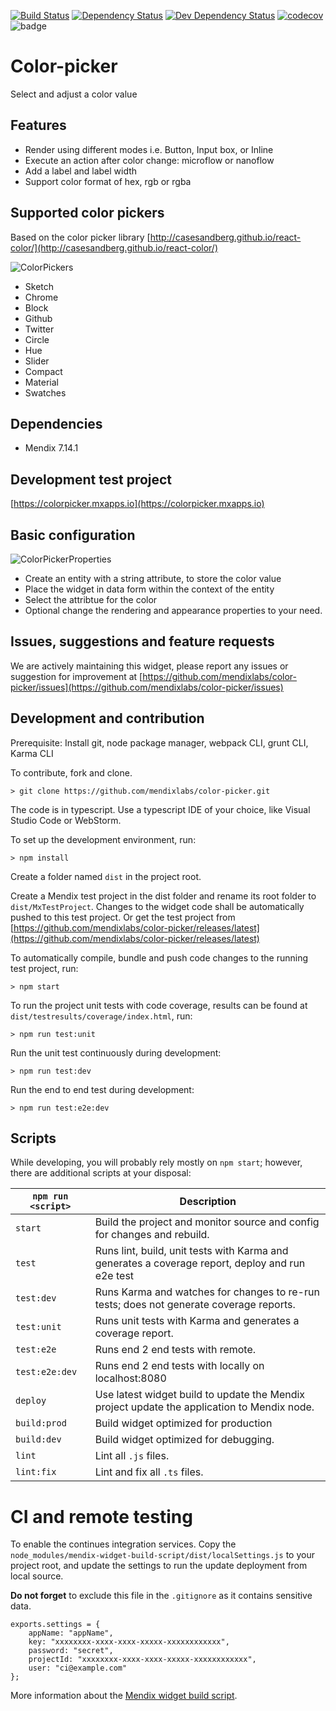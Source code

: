 [![Build Status](https://travis-ci.org/mendixlabs/color-picker.svg?branch=master)](https://travis-ci.org/mendixlabs/color-picker)
[![Dependency Status](https://david-dm.org/mendixlabs/color-picker.svg)](https://david-dm.org/mendixlabs/color-picker)
[![Dev Dependency Status](https://david-dm.org/mendixlabs/color-picker.svg#info=devDependencies)](https://david-dm.org/mendixlabs/color-picker#info=devDependencies)
[![codecov](https://codecov.io/gh/mendixlabs/color-picker/branch/master/graph/badge.svg)](https://codecov.io/gh/mendixlabs/color-picker)
![badge](https://img.shields.io/badge/mendix-7.14.1-green.svg)

# Color-picker

Select and adjust a color value

## Features

-   Render using different modes i.e. Button, Input box, or Inline
-   Execute an action after color change: microflow or nanoflow
-   Add a label and label width
-   Support color format of hex, rgb or rgba

## Supported color pickers

Based on the color picker library
[http://casesandberg.github.io/react-color/](http://casesandberg.github.io/react-color/)

![ColorPickers](/assets/Colorpickers.gif)

-   Sketch
-   Chrome
-   Block
-   Github
-   Twitter
-   Circle
-   Hue
-   Slider
-   Compact
-   Material
-   Swatches

## Dependencies

-   Mendix 7.14.1

## Development test project

[https://colorpicker.mxapps.io](https://colorpicker.mxapps.io)

## Basic configuration

![ColorPickerProperties](/assets/ColorPickerProperties.png)

-   Create an entity with a string attribute, to store the color value
-   Place the widget in data form within the context of the entity
-   Select the attribtue for the color
-   Optional change the rendering and appearance properties to your need.

## Issues, suggestions and feature requests

We are actively maintaining this widget, please report any issues or suggestion for improvement at
[https://github.com/mendixlabs/color-picker/issues](https://github.com/mendixlabs/color-picker/issues)

## Development and contribution

Prerequisite: Install git, node package manager, webpack CLI, grunt CLI, Karma CLI

To contribute, fork and clone.

    > git clone https://github.com/mendixlabs/color-picker.git

The code is in typescript. Use a typescript IDE of your choice, like Visual Studio Code or WebStorm.

To set up the development environment, run:

    > npm install

Create a folder named `dist` in the project root.

Create a Mendix test project in the dist folder and rename its root folder to `dist/MxTestProject`. Changes to the
widget code shall be automatically pushed to this test project. Or get the test project from
[https://github.com/mendixlabs/color-picker/releases/latest](https://github.com/mendixlabs/color-picker/releases/latest)

To automatically compile, bundle and push code changes to the running test project, run:

    > npm start

To run the project unit tests with code coverage, results can be found at `dist/testresults/coverage/index.html`, run:

    > npm run test:unit

Run the unit test continuously during development:

    > npm run test:dev

Run the end to end test during development:

    > npm run test:e2e:dev

## Scripts

While developing, you will probably rely mostly on `npm start`; however, there are additional scripts at your disposal:

| `npm run <script>` | Description                                                                                      |
| ------------------ | ------------------------------------------------------------------------------------------------ |
| `start`            | Build the project and monitor source and config for changes and rebuild.                         |
| `test`             | Runs lint, build, unit tests with Karma and generates a coverage report, deploy and run e2e test |
| `test:dev`         | Runs Karma and watches for changes to re-run tests; does not generate coverage reports.          |
| `test:unit`        | Runs unit tests with Karma and generates a coverage report.                                      |
| `test:e2e`         | Runs end 2 end tests with remote.                                                                |
| `test:e2e:dev`     | Runs end 2 end tests with locally on localhost:8080                                              |
| `deploy`           | Use latest widget build to update the Mendix project update the application to Mendix node.      |
| `build:prod`       | Build widget optimized for production                                                            |
| `build:dev`        | Build widget optimized for debugging.                                                            |
| `lint`             | Lint all `.js` files.                                                                            |
| `lint:fix`         | Lint and fix all `.ts` files.                                                                    |

# CI and remote testing

To enable the continues integration services. Copy the `node_modules/mendix-widget-build-script/dist/localSettings.js`
to your project root, and update the settings to run the update deployment from local source.

**Do not forget** to exclude this file in the `.gitignore` as it contains sensitive data.

```
exports.settings = {
    appName: "appName",
    key: "xxxxxxxx-xxxx-xxxx-xxxxx-xxxxxxxxxxxx",
    password: "secret",
    projectId: "xxxxxxxx-xxxx-xxxx-xxxxx-xxxxxxxxxxxx",
    user: "ci@example.com"
};
```

More information about the [Mendix widget build script](https://github.com/FlockOfBirds/mendix-widget-build-script).
